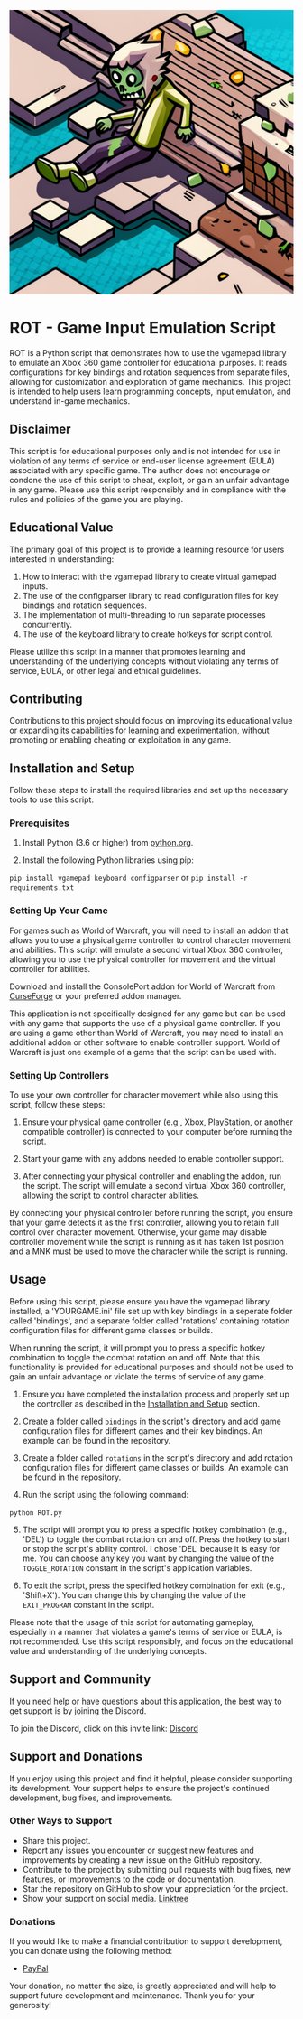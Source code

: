 <p align="center">
  <img src="src/assets/ROT.png" alt="ROT Logo" />
</p>

# ROT - Game Input Emulation Script

ROT is a Python script that demonstrates how to use the vgamepad library to emulate an Xbox 360 game controller for educational purposes. It reads configurations for key bindings and rotation sequences from separate files, allowing for customization and exploration of game mechanics. This project is intended to help users learn programming concepts, input emulation, and understand in-game mechanics.

## Disclaimer

This script is for educational purposes only and is not intended for use in violation of any terms of service or end-user license agreement (EULA) associated with any specific game. The author does not encourage or condone the use of this script to cheat, exploit, or gain an unfair advantage in any game. Please use this script responsibly and in compliance with the rules and policies of the game you are playing.

## Educational Value

The primary goal of this project is to provide a learning resource for users interested in understanding:

1. How to interact with the vgamepad library to create virtual gamepad inputs.
2. The use of the configparser library to read configuration files for key bindings and rotation sequences.
3. The implementation of multi-threading to run separate processes concurrently.
4. The use of the keyboard library to create hotkeys for script control.

Please utilize this script in a manner that promotes learning and understanding of the underlying concepts without violating any terms of service, EULA, or other legal and ethical guidelines.

## Contributing

Contributions to this project should focus on improving its educational value or expanding its capabilities for learning and experimentation, without promoting or enabling cheating or exploitation in any game.

## Installation and Setup

Follow these steps to install the required libraries and set up the necessary tools to use this script.

### Prerequisites

1. Install Python (3.6 or higher) from [python.org](https://www.python.org/downloads/).

2. Install the following Python libraries using pip:

`pip install vgamepad keyboard configparser`
or
`pip install -r requirements.txt`

### Setting Up Your Game

For games such as World of Warcraft, you will need to install an addon that allows you to use a physical game controller to control character movement and abilities. This script will emulate a second virtual Xbox 360 controller, allowing you to use the physical controller for movement and the virtual controller for abilities.

Download and install the ConsolePort addon for World of Warcraft from [CurseForge](https://www.curseforge.com/wow/addons/console-port) or your preferred addon manager.

This application is not specifically designed for any game but can be used with any game that supports the use of a physical game controller. If you are using a game other than World of Warcraft, you may need to install an additional addon or other software to enable controller support. World of Warcraft is just one example of a game that the script can be used with.

### Setting Up Controllers

To use your own controller for character movement while also using this script, follow these steps:

1. Ensure your physical game controller (e.g., Xbox, PlayStation, or another compatible controller) is connected to your computer before running the script.

2. Start your game with any addons needed to enable controller support.

3. After connecting your physical controller and enabling the addon, run the script. The script will emulate a second virtual Xbox 360 controller, allowing the script to control character abilities.

By connecting your physical controller before running the script, you ensure that your game detects it as the first controller, allowing you to retain full control over character movement. Otherwise, your game may disable controller movement while the script is running as it has taken 1st position and a MNK must be used to move the character while the script is running.

## Usage

Before using this script, please ensure you have the vgamepad library installed, a 'YOURGAME.ini' file set up with key bindings in a seperate folder called 'bindings', and a separate folder called 'rotations' containing rotation configuration files for different game classes or builds.

When running the script, it will prompt you to press a specific hotkey combination to toggle the combat rotation on and off. Note that this functionality is provided for educational purposes and should not be used to gain an unfair advantage or violate the terms of service of any game.

1. Ensure you have completed the installation process and properly set up the controller as described in the [Installation and Setup](#installation-and-setup) section.

2. Create a folder called `bindings` in the script's directory and add game configuration files for different games and their key bindings. An example can be found in the repository.

3. Create a folder called `rotations` in the script's directory and add rotation configuration files for different game classes or builds. An example can be found in the repository.

4. Run the script using the following command:

`python ROT.py`

5. The script will prompt you to press a specific hotkey combination (e.g., 'DEL') to toggle the combat rotation on and off. Press the hotkey to start or stop the script's ability control. I chose 'DEL' because it is easy for me. You can choose any key you want by changing the value of the `TOGGLE_ROTATION` constant in the script's application variables.

6. To exit the script, press the specified hotkey combination for exit (e.g., 'Shift+X'). You can change this by changing the value of the `EXIT_PROGRAM` constant in the script.

Please note that the usage of this script for automating gameplay, especially in a manner that violates a game's terms of service or EULA, is not recommended. Use this script responsibly, and focus on the educational value and understanding of the underlying concepts.

## Support and Community

If you need help or have questions about this application, the best way to get support is by joining the Discord.

To join the Discord, click on this invite link: [Discord](https://discord.com/invite/aP9CjWE)

## Support and Donations

If you enjoy using this project and find it helpful, please consider supporting its development. Your support helps to ensure the project's continued development, bug fixes, and improvements.

### Other Ways to Support

- Share this project.
- Report any issues you encounter or suggest new features and improvements by creating a new issue on the GitHub repository.
- Contribute to the project by submitting pull requests with bug fixes, new features, or improvements to the code or documentation.
- Star the repository on GitHub to show your appreciation for the project.
- Show your support on social media. [Linktree](https://linktr.ee/3v1lxd)

### Donations

If you would like to make a financial contribution to support development, you can donate using the following method:

- [PayPal](https://paypal.me/ScottDIT)

Your donation, no matter the size, is greatly appreciated and will help to support future development and maintenance. Thank you for your generosity!
